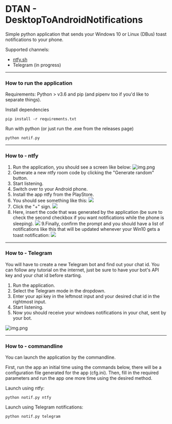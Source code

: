 # DTAN - DesktopToAndroidNotifications

Simple python application that sends your Windows 10 or Linux (DBus) toast notifications to your phone.

Supported channels:
- [ntfy.sh](https://ntfy.sh)
- Telegram (in progress)

---

### How to run the application

Requirements: Python > v3.6 and pip (and pipenv too if you'd like to separate things).

Install dependencies
````commandline
pip install -r requirements.txt
````

Run with python (or just run the .exe from the releases page)
````commandline
python notif.py
````

---
### How to - ntfy

1. Run the application, you should see a screen like below:
![img.png](imgs/img.png)
2. Generate a new ntfy room code by clicking the "Generate random" button.
3. Start listening.
4. Switch over to your Android phone.
5. Install the app ntfy from the PlayStore.
6. You should see something like this:
![](imgs/ntfy1.png)
7. Click the "+" sign.
![](imgs/ntfy2.png)
8. Here, insert the code that was generated by the application (be sure to check the second checkbox if you want notifications while the phone is sleeping).
![](imgs/ntfy4.png)
9.Finally, confirm the prompt and you should have a list of notifications like this that will be updated whenever your Win10 gets a toast notification:
![](imgs/ntfy5.png)
---

### How to - Telegram

You will have to create a new Telegram bot and find out your chat id. You can follow any tutorial on the internet, just be sure to have your bot's API key and your chat id before starting.

1. Run the application.
2. Select the Telegram mode in the dropdown.
3. Enter your api key in the leftmost input and your desired chat id in the rightmost input.
4. Start listening.
5. Now you should receive your windows notifications in your chat, sent by your bot.

![img.png](imgs/telegram.png)

---
### How to - commandline

You can launch the application by the commandline.

First, run the app an initial time using the commands below, there will be a configuration file generated for the app (cfg.ini).
Then, fill in the required parameters and run the app one more time using the desired method.

Launch using ntfy:
````commandline
python notif.py ntfy
````

Launch using Telegram notifications:
````commandline
python notif.py telegram
````